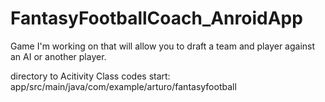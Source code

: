 # FantasyFootballCoach_AnroidApp
Game I'm working on that will allow you to draft a team and player against an AI or another player.

directory to Acitivity Class codes start: app/src/main/java/com/example/arturo/fantasyfootball
